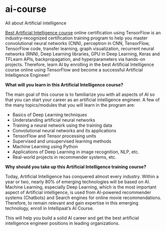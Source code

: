 # ai-course
All about Artificial intelligence 

[Best Artificial Intelligence course](https://intellipaat.com/artificial-intelligence-deep-learning-course-with-tensorflow/) online certification using TensorFlow is an industry-recognized certification training program to help you master convolutional neural networks (CNN), perceptron in CNN, TensorFlow, TensorFlow code, transfer learning, graph visualization, recurrent neural networks (RNN), Deep Learning libraries, GPU in Deep Learning, Keras and TFLearn APIs, backpropagation, and hyperparameters via hands-on projects. Therefore, learn AI by enrolling in the best Artificial Intelligence course online using TensorFlow and become a successful Artificial Intelligence Engineer!

**What will you learn in this Artificial Intelligence course?**

The main goal of this course is to familiarize you with all aspects of AI so that you can start your career as an artificial intelligence engineer. A few of the many topics/modules that you will learn in the program are:

* Basics of Deep Learning techniques
* Understanding artificial neural networks
* Training a neural network using the training data
* Convolutional neural networks and its applications
* TensorFlow and Tensor processing units
* Supervised and unsupervised learning methods
* Machine Learning using Python
* Applications of Deep Learning in image recognition, NLP, etc.
* Real-world projects in recommender systems, etc.

**Why should you take up this Artificial Intelligence training course?**

Today, Artificial Intelligence has conquered almost every industry. Within a year or two, nearly 80% of emerging technologies will be based on AI. Machine Learning, especially Deep Learning, which is the most important aspect of Artificial intelligence, is used from AI-powered recommender systems (Chatbots) and Search engines for online movie recommendations. Therefore, to remain relevant and gain expertise in this emerging technology, enroll in Intellipaat’s AI Course.

This will help you build a solid AI career and get the best artificial intelligence engineer positions in leading organizations.
